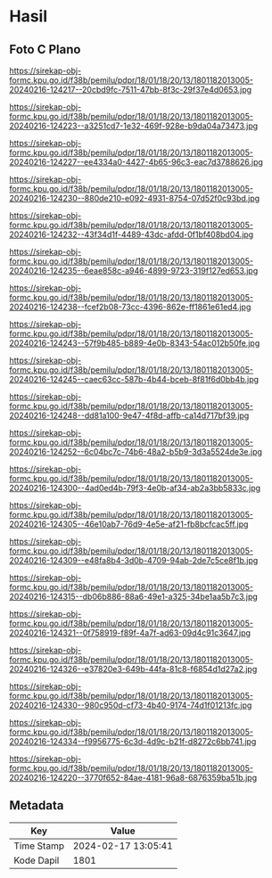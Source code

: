 # Hasil

## Foto C Plano

https://sirekap-obj-formc.kpu.go.id/f38b/pemilu/pdpr/18/01/18/20/13/1801182013005-20240216-124217--20cbd9fc-7511-47bb-8f3c-29f37e4d0653.jpg

https://sirekap-obj-formc.kpu.go.id/f38b/pemilu/pdpr/18/01/18/20/13/1801182013005-20240216-124223--a3251cd7-1e32-469f-928e-b9da04a73473.jpg

https://sirekap-obj-formc.kpu.go.id/f38b/pemilu/pdpr/18/01/18/20/13/1801182013005-20240216-124227--ee4334a0-4427-4b65-96c3-eac7d3788626.jpg

https://sirekap-obj-formc.kpu.go.id/f38b/pemilu/pdpr/18/01/18/20/13/1801182013005-20240216-124230--880de210-e092-4931-8754-07d52f0c93bd.jpg

https://sirekap-obj-formc.kpu.go.id/f38b/pemilu/pdpr/18/01/18/20/13/1801182013005-20240216-124232--43f34d1f-4489-43dc-afdd-0f1bf408bd04.jpg

https://sirekap-obj-formc.kpu.go.id/f38b/pemilu/pdpr/18/01/18/20/13/1801182013005-20240216-124235--6eae858c-a946-4899-9723-319f127ed653.jpg

https://sirekap-obj-formc.kpu.go.id/f38b/pemilu/pdpr/18/01/18/20/13/1801182013005-20240216-124238--fcef2b08-73cc-4396-862e-ff1861e61ed4.jpg

https://sirekap-obj-formc.kpu.go.id/f38b/pemilu/pdpr/18/01/18/20/13/1801182013005-20240216-124243--57f9b485-b889-4e0b-8343-54ac012b50fe.jpg

https://sirekap-obj-formc.kpu.go.id/f38b/pemilu/pdpr/18/01/18/20/13/1801182013005-20240216-124245--caec63cc-587b-4b44-bceb-8f81f6d0bb4b.jpg

https://sirekap-obj-formc.kpu.go.id/f38b/pemilu/pdpr/18/01/18/20/13/1801182013005-20240216-124248--dd81a100-9e47-4f8d-affb-ca14d717bf39.jpg

https://sirekap-obj-formc.kpu.go.id/f38b/pemilu/pdpr/18/01/18/20/13/1801182013005-20240216-124252--6c04bc7c-74b6-48a2-b5b9-3d3a5524de3e.jpg

https://sirekap-obj-formc.kpu.go.id/f38b/pemilu/pdpr/18/01/18/20/13/1801182013005-20240216-124300--4ad0ed4b-79f3-4e0b-af34-ab2a3bb5833c.jpg

https://sirekap-obj-formc.kpu.go.id/f38b/pemilu/pdpr/18/01/18/20/13/1801182013005-20240216-124305--46e10ab7-76d9-4e5e-af21-fb8bcfcac5ff.jpg

https://sirekap-obj-formc.kpu.go.id/f38b/pemilu/pdpr/18/01/18/20/13/1801182013005-20240216-124309--e48fa8b4-3d0b-4709-94ab-2de7c5ce8f1b.jpg

https://sirekap-obj-formc.kpu.go.id/f38b/pemilu/pdpr/18/01/18/20/13/1801182013005-20240216-124315--db06b886-88a6-49e1-a325-34be1aa5b7c3.jpg

https://sirekap-obj-formc.kpu.go.id/f38b/pemilu/pdpr/18/01/18/20/13/1801182013005-20240216-124321--0f758919-f89f-4a7f-ad63-09d4c91c3647.jpg

https://sirekap-obj-formc.kpu.go.id/f38b/pemilu/pdpr/18/01/18/20/13/1801182013005-20240216-124326--e37820e3-649b-44fa-81c8-f6854d1d27a2.jpg

https://sirekap-obj-formc.kpu.go.id/f38b/pemilu/pdpr/18/01/18/20/13/1801182013005-20240216-124330--980c950d-cf73-4b40-9174-74d1f01213fc.jpg

https://sirekap-obj-formc.kpu.go.id/f38b/pemilu/pdpr/18/01/18/20/13/1801182013005-20240216-124334--f9956775-6c3d-4d9c-b21f-d8272c6bb741.jpg

https://sirekap-obj-formc.kpu.go.id/f38b/pemilu/pdpr/18/01/18/20/13/1801182013005-20240216-124220--3770f652-84ae-4181-96a8-6876359ba51b.jpg


## Metadata

| Key        | Value               |
| ---------- | ------------------- |
| Time Stamp | 2024-02-17 13:05:41 |
| Kode Dapil | 1801                |



